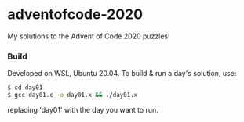 # adventofcode-2020
My solutions to the Advent of Code 2020 puzzles!

### Build

Developed on WSL, Ubuntu 20.04. To build & run a day's solution, use:
```bash
$ cd day01
$ gcc day01.c -o day01.x && ./day01.x
```
replacing 'day01' with the day you want to run.
